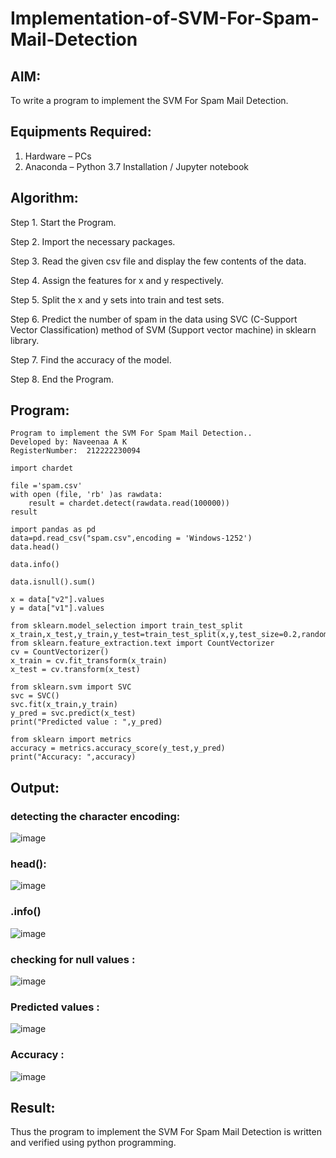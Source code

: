 # Implementation-of-SVM-For-Spam-Mail-Detection

## AIM:
To write a program to implement the SVM For Spam Mail Detection.

## Equipments Required:
1. Hardware – PCs
2. Anaconda – Python 3.7 Installation / Jupyter notebook

## Algorithm:
Step 1. Start the Program.

Step 2. Import the necessary packages.

Step 3. Read the given csv file and display the few contents of the data.

Step 4. Assign the features for x and y respectively.

Step 5. Split the x and y sets into train and test sets.

Step 6. Predict the number of spam in the data using SVC (C-Support Vector Classification) method of SVM (Support vector machine) in sklearn library.

Step 7. Find the accuracy of the model.

Step 8. End the Program.

## Program:
```
Program to implement the SVM For Spam Mail Detection..
Developed by: Naveenaa A K
RegisterNumber:  212222230094
```
```
import chardet

file ='spam.csv'
with open (file, 'rb' )as rawdata:
    result = chardet.detect(rawdata.read(100000))
result

import pandas as pd
data=pd.read_csv("spam.csv",encoding = 'Windows-1252')
data.head()

data.info()

data.isnull().sum()

x = data["v2"].values
y = data["v1"].values

from sklearn.model_selection import train_test_split
x_train,x_test,y_train,y_test=train_test_split(x,y,test_size=0.2,random_state=100)
from sklearn.feature_extraction.text import CountVectorizer
cv = CountVectorizer()
x_train = cv.fit_transform(x_train)
x_test = cv.transform(x_test)

from sklearn.svm import SVC
svc = SVC()
svc.fit(x_train,y_train)
y_pred = svc.predict(x_test)
print("Predicted value : ",y_pred)

from sklearn import metrics 
accuracy = metrics.accuracy_score(y_test,y_pred)
print("Accuracy: ",accuracy)

```
## Output:
### detecting the character encoding:
![image](https://github.com/user-attachments/assets/27035b25-58ce-4f1a-84d6-00149d2bc787)
### head():
![image](https://github.com/user-attachments/assets/6ea9469d-b23e-45be-bcd1-f73f6f6335b9)
### .info()
![image](https://github.com/user-attachments/assets/bddcf3a2-e9c7-4a2b-800c-754adad49420)
### checking for null values :
![image](https://github.com/user-attachments/assets/c5be687a-7a29-4934-8ea0-16f0cdb38c50)
### Predicted values :
![image](https://github.com/user-attachments/assets/31fcc5c8-4cf5-4cdd-8bd8-47fce7cf0eee)
### Accuracy :
![image](https://github.com/user-attachments/assets/1393653c-fb3c-4f4c-8967-dfceead18665)




## Result:
Thus the program to implement the SVM For Spam Mail Detection is written and verified using python programming.
